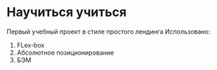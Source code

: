 # Научиться учиться
Первый учебный проект в стиле простого лендинга
Использовано:
1. FLex-box
2. Абсолютное позиционирование
3. БЭМ
